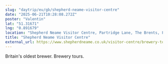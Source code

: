 ```yaml
---
slug: "daytrip/eu/gb/shepherd-neame-visitor-centre"
date: "2025-06-21T10:28:08.272Z"
poster: "Valentin"
lat: "51.31671"
lng: "0.891679"
location: "Shepherd Neame Visitor Centre, Partridge Lane, The Brents, Faversham, Ospringe, Borough of Swale, Kent, England, ME13 7AN, United Kingdom"
title: "Shepherd Neame Visitor Centre"
external_url: https://www.shepherdneame.co.uk/visitor-centre/brewery-tours
---
```

Britain's oldest brewer. Brewery tours. 
